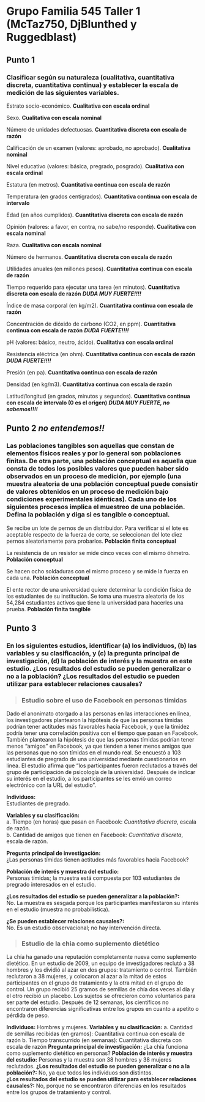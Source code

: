 # Grupo Familia 545 Taller 1 (McTaz750, DjBlunthed y Ruggedblast)

## Punto 1
### Clasificar según su naturaleza (cualitativa, cuantitativa discreta, cuantitativa continua) y establecer la escala de medición de las siguientes variables.


Estrato socio-económico. **Cualitativa con escala ordinal**

Sexo. **Cualitativa con escala nominal**

Número de unidades defectuosas. **Cuantitativa discreta con escala de razón**

Calificación de un examen (valores: aprobado, no aprobado). **Cualitativa nominal**

Nivel educativo (valores: básica, pregrado, posgrado). **Cualitativa con escala ordinal**

Estatura (en metros). **Cuantitativa continua con escala de razón**

Temperatura (en grados centigrados). **Cuantitativa continua con escala de intervalo**

Edad (en años cumplidos). **Cuantitativa discreta con escala de razón**

Opinión (valores: a favor, en contra, no sabe/no responde). **Cualitativa con escala nominal**

Raza. **Cualitativa con escala nominal**

Número de hermanos. **Cuantitativa discreta con escala de razón**

Utilidades anuales (en millones pesos). **Cuantitativa continua con escala de razón**

Tiempo requerido para ejecutar una tarea (en minutos). **Cuantitativa discreta con escala de razón** ***DUDA MUY FUERTE!!!!***

Índice de masa corporal (en kg/m2). **Cuantitativa continua con escala de razón**

Concentración de dióxido de carbono (CO2, en ppm). **Cuantitativa continua con escala de razón** ***DUDA FUERTE!!!!***

pH (valores: básico, neutro, ácido). **Cualitativa con escala ordinal**

Resistencia eléctrica (en ohm). **Cuantitativa continua con escala de razón** ***DUDA FUERTE!!!!***

Presión (en pa). **Cuantitativa continua con escala de razón**

Densidad (en kg/m3). **Cuantitativa continua con escala de razón**

Latitud/longitud (en grados, minutos y segundos). **Cuantitativa continua con escala de intervalo (0 es el origen)**  ***DUDA MUY FUERTE, no sabemos!!!!***

## Punto 2 ***no entendemos!!***
### Las poblaciones tangibles son aquellas que constan de elementos físicos reales y por lo general son poblaciones finitas. De otra parte, una población conceptual es aquella que consta de todos los posibles valores que pueden haber sido observados en un proceso de medición, por ejemplo (una muestra aleatoria de una población conceptual puede consistir de valores obtenidos en un proceso de medición bajo condiciones experimentales idénticas). Cada uno de los siguientes procesos implica el muestreo de una población. Defina la población y diga si es tangible o conceptual.

Se recibe un lote de pernos de un distribuidor. Para verificar si el lote es aceptable respecto de la fuerza de corte, se seleccionan del lote diez pernos aleatoriamente 
para probarlos. **Población finita conceptual**

La resistencia de un resistor se mide cinco veces con el mismo óhmetro. **Población conceptual**

Se hacen ocho soldaduras con el mismo proceso y se mide la fuerza en cada una. **Población conceptual**

El ente rector de una universidad quiere determinar la condición física de los estudiantes de su institución. Se toma una muestra aleatoria de los 54,284 estudiantes activos que tiene la universidad para hacerles una prueba. **Población finita tangible**


## Punto 3

### En los siguientes estudios, identificar (a) los individuos, (b) las variables y su clasificación, y (c) la pregunta principal de investigación, (d) la población de interés y la muestra en este estudio. ¿Los resultados del estudio se pueden generalizar o no a la población? ¿Los resultados del estudio se pueden utilizar para establecer relaciones causales?

> ### Estudio sobre el uso de Facebook en personas tímidas

Dado el anonimato otorgado a las personas en las interacciones en línea, los investigadores plantearon la hipótesis de que las personas tímidas podrían tener actitudes más favorables hacia Facebook, y que la timidez podría tener una correlación positiva con el tiempo que pasan en Facebook. También plantearon la hipótesis de que las personas tímidas podrían tener menos “amigos” en Facebook, ya que tienden a tener menos amigos que las personas que no son tímidas en el mundo real. Se encuestó a 103 estudiantes de pregrado de una universidad mediante cuestionarios en línea. El estudio afirma que “los participantes fueron reclutados a través del grupo de participación de psicología de la universidad. Después de indicar su interés en el estudio, a los participantes se les envió un correo electrónico con la URL del estudio”.

**Individuos:**  
Estudiantes de pregrado.

**Variables y su clasificación:**  
a. Tiempo (en horas) que pasan en Facebook: *Cuantitativa discreta*, escala de razón.  
b. Cantidad de amigos que tienen en Facebook: *Cuantitativa discreta*, escala de razón.

**Pregunta principal de investigación:**  
¿Las personas tímidas tienen actitudes más favorables hacia Facebook?

**Población de interés y muestra del estudio:**  
Personas tímidas; la muestra está compuesta por 103 estudiantes de pregrado interesados en el estudio.

**¿Los resultados del estudio se pueden generalizar a la población?:**  
No. La muestra es sesgada porque los participantes manifestaron su interés en el estudio (muestra no probabilística).

**¿Se pueden establecer relaciones causales?:**  
No. Es un estudio observacional; no hay intervención directa.


> ### Estudio de la chia como suplemento dietético

La chía ha ganado una reputación completamente nueva como suplemento dietético. En un estudio de 2009, un equipo de investigadores reclutó a 38 hombres y los dividió al azar en dos grupos: tratamiento o control. También reclutaron a 38 mujeres, y colocaron al azar a la mitad de estos participantes en el grupo de tratamiento y la otra mitad en el grupo de control. Un grupo recibió 25 gramos de semillas de chía dos veces al día y el otro recibió un placebo. Los sujetos se ofrecieron como voluntarios para ser parte del estudio. Después de 12 semanas, los científicos no encontraron diferencias significativas entre los grupos en cuanto a apetito o pérdida de peso.

**Individuos:** Hombres y mujeres.
**Variables y su clasificación:**
a. Cantidad de semillas recibidas (en gramos): Cuantitativa continua con escala de razón
b. Tiempo transcurrido (en semanas): Cuantitativa discreta con escala de razón
**Pregunta principal de investigación:** ¿La chía funciona como suplemento dietético en personas?
**Población de interés y muestra del estudio:** Personas y la muestra son 38 hombres y 38 mujeres reclutados.
**¿Los resultados del estudio se pueden generalizar o no a la población?:** No, ya que todos los individuos son distintos.    
**¿Los resultados del estudio se pueden utilizar para establecer relaciones causales?:** No, porque no se encontraron diferencias en los resultados entre los grupos de tratamiento y control.
